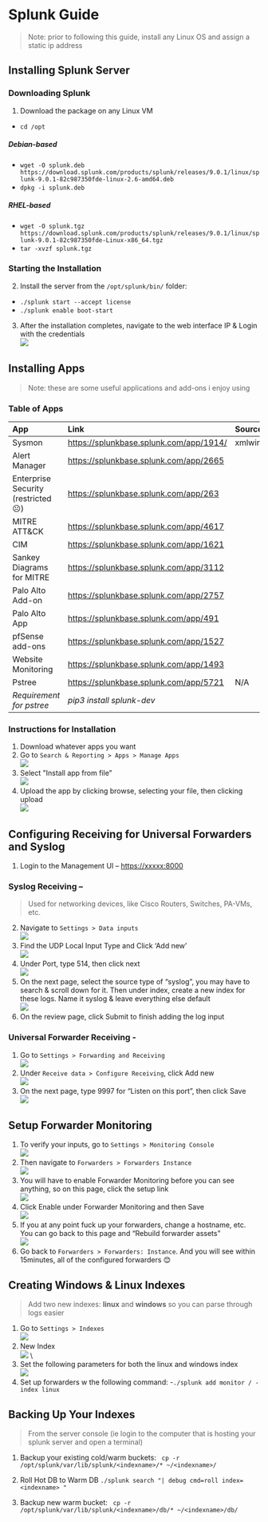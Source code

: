 # Splunk Guide
> Note: prior to following this guide, install any Linux OS and assign a static ip address

## Installing Splunk Server
### Downloading Splunk
1. Download the package on any Linux VM
- `cd /opt`
##### Debian-based
- 	`wget -O splunk.deb https://download.splunk.com/products/splunk/releases/9.0.1/linux/splunk-9.0.1-82c987350fde-linux-2.6-amd64.deb `
-	`dpkg -i splunk.deb`
##### RHEL-based
 -	`wget -O splunk.tgz https://download.splunk.com/products/splunk/releases/9.0.1/linux/splunk-9.0.1-82c987350fde-Linux-x86_64.tgz`
-	`tar -xvzf splunk.tgz`

### Starting the Installation
2. Install the server from the `/opt/splunk/bin/` folder:
- 	`./splunk start --accept license`
- 	`./splunk enable boot-start`

3. After the installation completes, navigate to the web interface IP & Login with the credentials \
 ![](images/1.png)

## Installing Apps
> Note: these are some useful applications and add-ons i enjoy using

### Table of Apps 
| App                                   | Link										| Sourcetype/Index  |
| :----------------------------------- 	| :---------------------------------------  | :---------------	|
| Sysmon								| https://splunkbase.splunk.com/app/1914/ 	| xmlwineventlog	|
| Alert Manager							| https://splunkbase.splunk.com/app/2665 	| 					|
| Enterprise Security (restricted☹) 	| https://splunkbase.splunk.com/app/263 	| 					|
| MITRE ATT&CK							| https://splunkbase.splunk.com/app/4617 	| 					|
| CIM									| https://splunkbase.splunk.com/app/1621 	| 					|
| Sankey Diagrams for MITRE 			| https://splunkbase.splunk.com/app/3112 	| 					|
| Palo Alto Add-on						| https://splunkbase.splunk.com/app/2757 	| 					|
| Palo Alto App 						| https://splunkbase.splunk.com/app/491 	| 					|
| pfSense add-ons						| https://splunkbase.splunk.com/app/1527 	| 					|
| Website Monitoring 					| https://splunkbase.splunk.com/app/1493 	| 					|
| Pstree								| https://splunkbase.splunk.com/app/5721 	| N/A 				|
| *Requirement for pstree* | *pip3 install splunk-dev*						|   					|

### Instructions for Installation
1. Download whatever apps you want
2. Go to `Search & Reporting > Apps > Manage Apps` \
 ![](images/2.png)
3. Select "Install app from file" \
 ![](images/3.png)
4. Upload the app by clicking browse, selecting your file, then clicking upload \
 ![](images/4.png) 

## Configuring Receiving for Universal Forwarders and Syslog
1. Login to the Management UI – [https://xxxxx:8000](https://xxxxx:8000)

### Syslog Receiving – 
> Used for networking devices, like Cisco Routers, Switches, PA-VMs, etc.

2. Navigate to `Settings > Data inputs` \
 ![](images/5.png)
3. Find the UDP Local Input Type and Click ‘Add new’ \
 ![](images/6.png)
4. Under Port, type 514, then click next \
 ![](images/7.png)
5. On the next page, select the source type of “syslog”, you may have to search & scroll down for it. Then under index, create a new index for these logs. Name it syslog & leave everything else default \
 ![](images/8.png)
6. On the review page, click Submit to finish adding the log input

### Universal Forwarder Receiving -
1. Go to `Settings > Forwarding and Receiving` \
 ![](images/9.png)
2. Under `Receive data > Configure Receiving`, click Add new \
 ![](images/10.png)
3. On the next page, type 9997 for “Listen on this port”, then click Save \
  ![](images/11.png)

## Setup Forwarder Monitoring
1. To verify your inputs, go to `Settings > Monitoring Console` \
 ![](images/12.png)
2. Then navigate to `Forwarders > Forwarders Instance` \
 ![](images/13.png)
3. You will have to enable Forwarder Monitoring before you can see anything, so on this page, click the setup link \
 ![](images/14.png)
4. Click Enable under Forwarder Monitoring and then Save \
 ![](images/15.png)
5. If you at any point fuck up your forwarders, change a hostname, etc. You can go back to this page and “Rebuild forwarder assets” \
 ![](images/16.png)
6. Go back to `Forwarders > Forwarders: Instance`. And you will see within 15minutes, all of the configured forwarders 😊

## Creating Windows & Linux Indexes
> Add two new indexes: **linux** and **windows** so you can parse through logs easier

1. Go to `Settings > Indexes` \
 ![](images/17.png)
2. New Index \
 ![](images/18.png) \
3. Set the following parameters for both the linux and windows index \
 ![](images/19.png)
4. Set up forwarders w the following command: 
-`./splunk add monitor / -index linux`


## Backing Up Your Indexes 
> From the server console (ie login to the computer that is hosting your splunk server and open a terminal)

1. Backup your existing cold/warm buckets:
` cp -r /opt/splunk/var/lib/splunk/<indexname>/* ~/<indexname>/`

2) Roll Hot DB to Warm DB
`./splunk search "| debug cmd=roll index= <indexname> "`

3) Backup new warm bucket:
` cp -r /opt/splunk/var/lib/splunk/<indexname>/db/* ~/<indexname>/db/`
